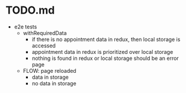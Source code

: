 # TODO.md

- e2e tests
  - withRequiredData
    - if there is no appointment data in redux, then local storage is accessed
    - appointment data in redux is prioritized over local storage
    - nothing is found in redux or local storage should be an error page
  - FLOW: page reloaded
    - data in storage
    - no data in storage
